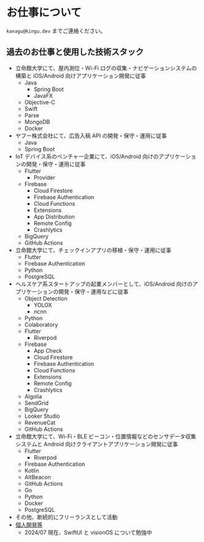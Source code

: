 # お仕事について

`kanagu@kingu.dev` までご連絡ください。

## 過去のお仕事と使用した技術スタック

- 立命館大学にて、屋内測位・Wi-Fi ログの収集・ナビゲーションシステムの構築と iOS/Android 向けアプリケーション開発に従事
  - Java
    - Spring Boot
    - JavaFX
  - Objective-C
  - Swift
  - Parse
  - MongoDB
  - Docker
- ヤフー株式会社にて、広告入稿 API の開発・保守・運用に従事
  - Java
  - Spring Boot
- IoT デバイス系のベンチャー企業にて、iOS/Android 向けのアプリケーションの開発・保守・運用に従事
  - Flutter
    - Provider
  - Firebase
    - Cloud Firestore
    - Firebase Authentication
    - Cloud Functions
    - Extensions
    - App Distribution
    - Remote Config
    - Crashlytics
  - BigQuery
  - GitHub Actions
- 立命館大学にて、チェックインアプリの移植・保守・運用に従事
  - Flutter
  - Firebase Authentication
  - Python
  - PostgreSQL
- ヘルスケア系スタートアップの起業メンバーとして、iOS/Android 向けのアプリケーションの開発・保守・運用などに従事
  - Object Detection
    - YOLOX
    - ncnn
  - Python
  - Colaboratory
  - Flutter
    - Riverpod
  - Firebase
    - App Check
    - Cloud Firestore
    - Firebase Authentication
    - Cloud Functions
    - Extensions
    - Remote Config
    - Crashlytics
  - Algolia
  - SendGrid
  - BigQuery
  - Looker Studio
  - RevenueCat
  - GitHub Actions
- 立命館大学にて、Wi-Fi・BLE ビーコン・位置情報などのセンサデータ収集システムと Android 向けクライアントアプリケーション開発に従事
  - Flutter
    - Riverpod
  - Firebase Authentication
  - Kotlin
  - AltBeacon
  - GitHub Actions
  - Go
  - Python
  - Docker
  - PostgreSQL
- その他、断続的にフリーランスとして活動
- [個人開発等](details.md)
  - 2024/07 現在、SwiftUI と visionOS について勉強中
